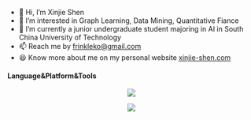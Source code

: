 - 👋 Hi, I’m Xinjie Shen
- 👀 I’m interested in Graph Learning, Data Mining, Quantitative Fiance 
- 🌱 I’m currently a junior undergraduate student majoring in AI in South China University of Technology
- 📫 Reach me by frinkleko@gmail.com
- 😆 Know more about me on my personal website [xinjie-shen.com](https://xinjie-shen.com)

#### Language&Platform&Tools
<p align="center">
    <img src="https://skillicons.dev/icons?i=py,pytorch,flask,cpp,mysql,md,latex" />
</p>  
<p align="center">
    <img src="https://skillicons.dev/icons?i=linux,vscode,docker,nginx,git,vscode,au,ps,pr" />
</p> 

<div align='center'>
